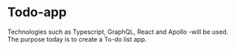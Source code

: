 # Todo-app
Technologies such as Typescript, GraphQL, React and Apollo -will be used. The purpose today is to create a To-do list app.
